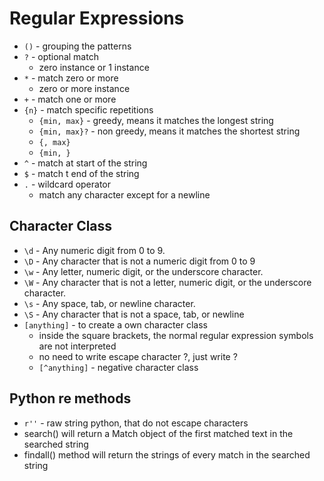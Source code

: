 # Regular Expressions

- `()` - grouping the patterns
- `?` - optional match
  - zero instance or 1 instance
- `*` - match zero or more
  - zero or more instance
- `+` - match one or more
- `{n}` - match specific repetitions
  - `{min, max}` - greedy, means it matches the longest string
  - `{min, max}?` - non greedy, means it matches the shortest string
  - `{, max}`
  - `{min, }`
- `^` - match at start of the string
- `$` - match t end of the string
- `.` - wildcard operator
  - match any character except for a newline

## Character Class

- `\d` - Any numeric digit from 0 to 9.
- `\D` - Any character that is not a numeric digit from 0 to 9
- `\w` - Any letter, numeric digit, or the underscore character.
- `\W` - Any character that is not a letter, numeric digit, or the underscore character.
- `\s` - Any space, tab, or newline character.
- `\S` - Any character that is not a space, tab, or newline
- `[anything]` - to create a own character class
  - inside the square brackets, the normal regular expression
    symbols are not interpreted
  - no need to write escape character \?, just write ?
  - `[^anything]` - negative character class

## Python re methods

- `r''` - raw string python, that do not escape characters
- search() will return a Match object of the first matched text
  in the searched string
- findall() method will return the strings of every
  match in the searched string
